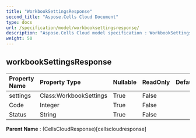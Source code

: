 ```yaml
---
title: "WorkbookSettingsResponse"
second_title: "Aspose.Cells Cloud Document"
type: docs
url: /specification/model/workbooksettingsresponse/
description: "Aspose.Cells Cloud model specification : WorkbookSettingsResponse. Effortlessly handle Excel and other spreadsheet documents with features like opening, generating, editing, splitting, merging, comparing, and converting."
weight: 50
---
```


## **workbookSettingsResponse**

 

| Property Name | Property Type | Nullable |  ReadOnly | DefaultValue | Description | 
| :- | :- | :- |:- |  :- | :- |
| settings | Class:WorkbookSettings | True |  False |  |  |  
| Code | Integer | True |  False |  |  |  
| Status | String | True |  False |  |  |  

**Parent Name** : (CellsCloudResponse)[cellscloudresponse]


